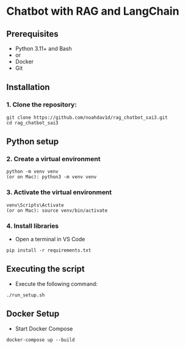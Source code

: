 <h1>Chatbot with RAG and LangChain</h1>

<h2>Prerequisites</h2>
<ul>
  <li>Python 3.11+ and Bash</li>
  <li> or </li>
  <li>Docker</li>
  <li>Git</li>
</ul>

<h2>Installation</h2>
<h3>1. Clone the repository:</h3>

```
git clone https://github.com/noahdav1d/rag_chatbot_sai3.git
cd rag_chatbot_sai3
```
<h2>Python setup</h2>
<h3>2. Create a virtual environment</h3>

```
python -m venv venv
(or on Mac): python3 -m venv venv
```

<h3>3. Activate the virtual environment</h3>

```
venv\Scripts\Activate
(or on Mac): source venv/bin/activate
```

<h3>4. Install libraries</h3>

- Open a terminal in VS Code

```
pip install -r requirements.txt
```

<h2>Executing the script</h2>

- Execute the following command:

```
./run_setup.sh
```

<h2>Docker Setup</h2>

- Start Docker Compose

```
docker-compose up --build
```